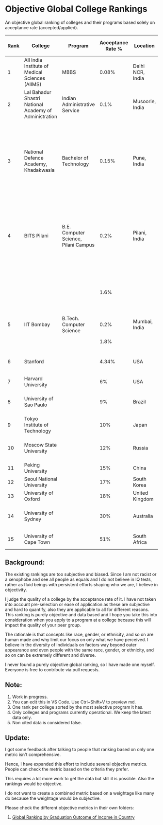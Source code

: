 # Objective Global College Rankings
An objective global ranking of colleges and their programs based solely on acceptance rate (accepted/applied).

| Rank | College | Program | Acceptance Rate % | Location | Year of data | Citations | Notes |
|----------|----------|----------|----------|----------|----------|----------|----------|
| 1  | All India Institute of Medical Sciences (AIIMS) | MBBS | 0.08% | Delhi NCR, India |  | 1. https://www.univariety.com/college/All-India-Institute-of-Medical-Sciences-AIIMS-New-Delhi/3367de29<br />2. https://www.sup.org/books/title/?id=30638 | The best in the world. |
| 2  | Lal Bahadur Shastri National Academy of Administration | Indian Administrative Service | 0.1% | Musoorie, India | 2019 | https://byjus.com/free-ias-prep/upsc-exam-success-rate-statistics-to-crack-the-exam-easily/ | Leads to a direct government job. |
| 3  | National Defence Academy, Khadakwasla | Bachelor of Technology | 0.15% | Pune, India  |  | https://byjusexamprep.com/nda-exam/nda-vs-iit | Leads to a direct government job. Admission only on merit on standarized tests. No affirmative action or special seats. |
| 4  | BITS Pilani | B.E. Computer Science, Pilani Campus | 0.2% | Pilani, India |  | PLACEHOLDER | Admission only on pure objective merit on MCQ test. No affirmative action or special seats. | 
|   |  |  | 1.6% |  | 2022 | 1. https://www.businessinsider.in/tech/inside-the-worlds-most-exclusive-university-where-the-acceptance-rate-is-just-1-5/articleshow/59164594.cms<br />2. https://www.yourroadabroad.com/acceptance-rate-of-bits-pilani/ | |
| 5  | IIT Bombay | B.Tech. Computer Science | 0.2% | Mumbai, India | 2023 | https://iitnotablealumni.com/indian-institute-of-technology-acceptance-rate/ | Unofficial figure |
|   |  |  | 1.8% |  | 2023 | https://iitnotablealumni.com/indian-institute-of-technology-acceptance-rate/ |  |
| 6  | Stanford |  | 4.34% | USA | 2023 | https://stanforddaily.com/2019/12/17/stanford-admit-rate-falls-to-record-low-4-34-for-class-of-2023/ | The best in the North American continent. |
| 7  | Harvard University |  | 6% | USA |  | https://www.oedb.org/rankings/acceptance-rate/ | |
| 8  | University of Sao Paulo |  | 9%  | Brazil |  | https://edurank.org/geo/br/ | The best in the South American continent. |
| 9  | Tokyo Institute of Technology |  | 10% | Japan |  | https://globalscholarships.com/universities-in-japan-lowest-acceptance-rates/ | |
| 10  | Moscow State University |  | 12% | Russia |  | https://edurank.org/geo/ru/ | The best in the European continent. |
| 11  | Peking University |  | 15% | China |  | https://www.istudy-china.com/10-china-universities-with-lowest-acceptance-rates/ | |
| 12  | Seoul National University |  | 17% | South Korea |  | https://edurank.org/geo/kr/ | |
| 13 | University of Oxford |  | 18% | United Kingdom |  | https://edurank.org/geo/eu/ | |
| 14 | University of Sydney |  | 30% | Australia |  | https://globalscholarships.com/universities-in-australia-lowest-acceptance-rates/ | The best in the Australian continent. |
| 15 | University of Cape Town |  | 51% | South Africa |  | https://careerkarma.com/blog/best-universities-in-africa/ | The best in the African continent. |

## Background:
The existing rankings are too subjective and biased. Since I am not racist or a xenophobe and see all people as equals and I do not believe in IQ tests, rather as fluid beings with persistent efforts shaping who we are, I believe in objectivity. 

I judge the quality of a college by the acceptance rate of it. I have not taken into account pre-selection or ease of application as these are subjective and hard to quantify, also they are applicable to all for different reasons. This ranking is purely objective and data based and I hope you take this into consideration when you apply to a program at a college because this will impact the quality of your peer group.

The rationale is that concepts like race, gender, or ethnicity, and so on are human made and why limit our focus on only what we have perceived. I believe in the diversity of individuals on factors way beyond outer appearance and even people with the same race, gender, or ethnicity, and so on can be extremely different and diverse.

I never found a purely objective global ranking, so I have made one myself. Everyone is free to contribute via pull requests.


## Note: 
1. Work in progress.
2. You can edit this in VS Code. Use Ctrl+Shift+V to preview md.
3. One rank per college sorted by the most selective program it has.
4. Only colleges and programs currently operational. We keep the latest data only.
5. Non cited data is considered false.


## Update:
I got some feedback after talking to people that ranking based on only one metric isn't comprehensive.

Hence, I have expanded this effort to include several objective metrics.
People can check the metric based on the criteria they prefer. 

This requires a lot more work to get the data but still it is possible. Also the rankings would be objective.

I do not want to create a combined metric based on a weightage like many do because the weightage would be subjective.


Please check the different objective metrics in their own folders:

1. [Global Ranking by Graduation Outcome of Income in Country](GlobalRankingByGraduationOutcome/README.md)

